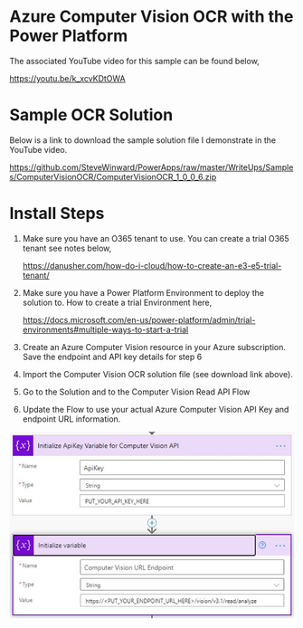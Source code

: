 # Azure Computer Vision OCR with the Power Platform
The associated YouTube video for this sample can be found below,

https://youtu.be/k_xcvKDtOWA

# Sample OCR Solution
Below is a link to download the sample solution file I demonstrate in the YouTube video.

https://github.com/SteveWinward/PowerApps/raw/master/WriteUps/Samples/ComputerVisionOCR/ComputerVisionOCR_1_0_0_6.zip


# Install Steps
1. Make sure you have an O365 tenant to use.  You can create a trial O365 tenant see notes below,

    https://danusher.com/how-do-i-cloud/how-to-create-an-e3-e5-trial-tenant/

2. Make sure you have a Power Platform Environment to deploy the solution to.  How to create a trial Environment here,

    https://docs.microsoft.com/en-us/power-platform/admin/trial-environments#multiple-ways-to-start-a-trial

3. Create an Azure Computer Vision resource in your Azure subscription.  Save the endpoint and API key details for step 6

4. Import the Computer Vision OCR solution file (see download link above).

5. Go to the Solution and to the Computer Vision Read API Flow

6. Update the Flow to use your actual Azure Computer Vision API Key and endpoint URL information.

![Flow Setup](Images/computer-vision-ocr-setup-01.JPG)